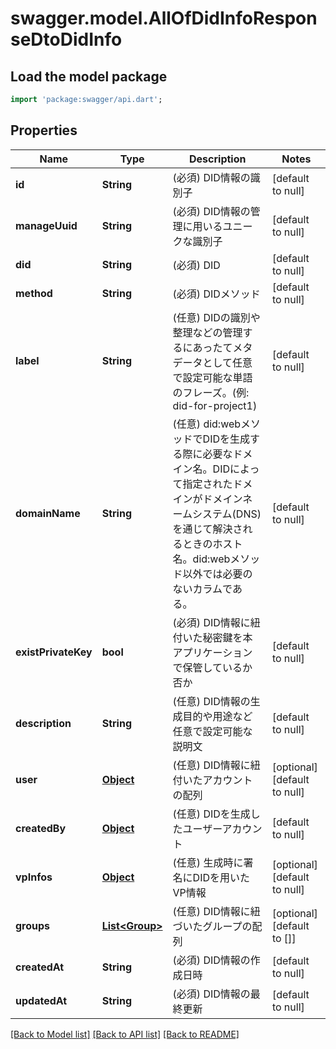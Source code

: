 # swagger.model.AllOfDidInfoResponseDtoDidInfo

## Load the model package
```dart
import 'package:swagger/api.dart';
```

## Properties
Name | Type | Description | Notes
------------ | ------------- | ------------- | -------------
**id** | **String** | (必須) DID情報の識別子 | [default to null]
**manageUuid** | **String** | (必須) DID情報の管理に用いるユニークな識別子 | [default to null]
**did** | **String** | (必須) DID | [default to null]
**method** | **String** | (必須) DIDメソッド | [default to null]
**label** | **String** | (任意) DIDの識別や整理などの管理するにあったてメタデータとして任意で設定可能な単語のフレーズ。(例: did-for-project1) | [default to null]
**domainName** | **String** | (任意) did:webメソッドでDIDを生成する際に必要なドメイン名。DIDによって指定されたドメインがドメインネームシステム(DNS)を通じて解決されるときのホスト名。did:webメソッド以外では必要のないカラムである。 | [default to null]
**existPrivateKey** | **bool** | (必須) DID情報に紐付いた秘密鍵を本アプリケーションで保管しているか否か | [default to null]
**description** | **String** | (任意) DID情報の生成目的や用途など任意で設定可能な説明文 | [default to null]
**user** | [**Object**](Object.md) | (任意) DID情報に紐付いたアカウントの配列 | [optional] [default to null]
**createdBy** | [**Object**](Object.md) | (任意) DIDを生成したユーザーアカウント | [default to null]
**vpInfos** | [**Object**](Object.md) | (任意) 生成時に署名にDIDを用いたVP情報 | [optional] [default to null]
**groups** | [**List&lt;Group&gt;**](Group.md) | (任意) DID情報に紐づいたグループの配列 | [optional] [default to []]
**createdAt** | **String** | (必須) DID情報の作成日時 | [default to null]
**updatedAt** | **String** | (必須) DID情報の最終更新 | [default to null]

[[Back to Model list]](../README.md#documentation-for-models) [[Back to API list]](../README.md#documentation-for-api-endpoints) [[Back to README]](../README.md)

